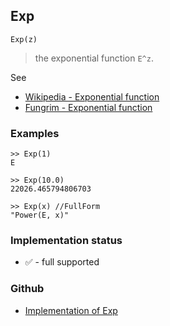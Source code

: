 ## Exp

```
Exp(z)
```

> the exponential function `E^z`.
 
See
* [Wikipedia - Exponential function](https://en.wikipedia.org/wiki/Exponential_function)
* [Fungrim - Exponential function](http://fungrim.org/topic/Exponential_function/)


### Examples
```
>> Exp(1)   
E   
 
>> Exp(10.0)   
22026.465794806703
 
>> Exp(x) //FullForm   
"Power(E, x)"  
```






### Implementation status

* &#x2705; - full supported

### Github

* [Implementation of Exp](https://github.com/axkr/symja_android_library/blob/master/symja_android_library/matheclipse-core/src/main/java/org/matheclipse/core/builtin/ExpTrigsFunctions.java#L2276) 
